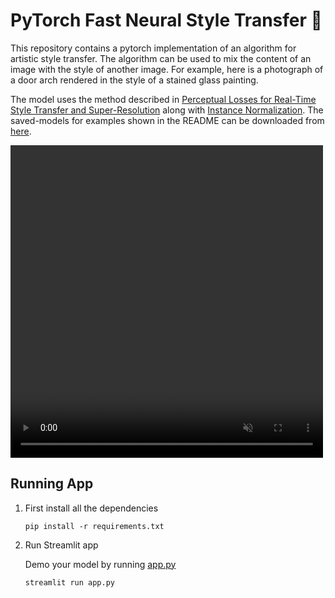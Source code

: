 # PyTorch Fast Neural Style Transfer 🎨 

This repository contains a pytorch implementation of an algorithm for artistic style transfer. The algorithm can be used to mix the content of an image with the style of another image. For example, here is a photograph of a door arch rendered in the style of a stained glass painting.

The model uses the method described in [Perceptual Losses for Real-Time Style Transfer and Super-Resolution](https://arxiv.org/abs/1603.08155) along with [Instance Normalization](https://arxiv.org/pdf/1607.08022.pdf). The saved-models for examples shown in the README can be downloaded from [here](https://www.dropbox.com/s/lrvwfehqdcxoza8/saved_models.zip?dl=0).

 <video width="500" height="500" autoplay muted>
  <source src="screenplay.webm" type="video/webm">
Your browser does not support the video tag.
</video> 

## Running App
1. First install all the dependencies
    ```
    pip install -r requirements.txt
    ```

2. Run Streamlit app

    Demo your model by running [app.py](app.py)
    ```
    streamlit run app.py
    ```
